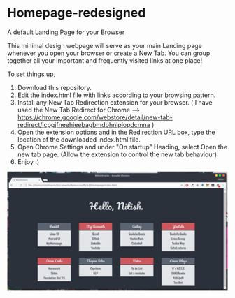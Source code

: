 # Homepage-redesigned
A default Landing Page for your Browser

This minimal design webpage will serve as your main Landing page whenever you open your browser or create a New Tab. You can group together all your important and frequently visited links at one place!

To set things up, 

1. Download this repository.
2. Edit the index.html file with links according to your browsing pattern.
3. Install any New Tab Redirection extension for your browser. ( I have used the New Tab Redirect for Chrome --> https://chrome.google.com/webstore/detail/new-tab-redirect/icpgjfneehieebagbmdbhnlpiopdcmna )
4. Open the extension options and in the Redirection URL box, type the location of the downloaded index.html file.
5. Open Chrome Settings and under "On startup" Heading, select Open the new tab page. (Allow the extension to control the new tab behaviour)
6. Enjoy :)

<p align="center">
  <img src="MyLandingPage.png" alt="A Screenshot of my Landing Page"/>
</p>

